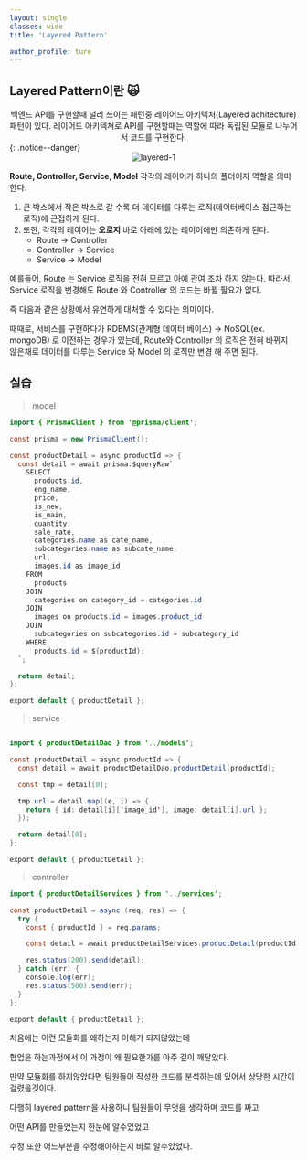 ```yaml
---
layout: single
classes: wide
title: 'Layered Pattern'

author_profile: ture
---
```


## Layered Pattern이란 🙀

<center>백엔드 API를 구현할때 널리 쓰이는 패턴중 레이어드 아키텍처(Layered achitecture) 패턴이 있다. 레이어드 아키텍쳐로 API를 구현할때는 역할에 따라 독립된 모듈로 나누어서 코드를 구현한다.</center>
{: .notice--danger}

<center><img src="../images/2021-10-27-first/layered-1.png" alt="layered-1" /></center>

**Route, Controller, Service, Model** 각각의 레이어가 하나의 폴더이자 역할을 의미한다.

1. 큰 박스에서 작은 박스로 갈 수록 더 데이터를 다루는 로직(데이터베이스 접근하는 로직)에 근접하게 된다.
2. 또한, 각각의 레이어는 **오로지** 바로 아래에 있는 레이어에만 의존하게 된다.
   - Route → Controller
   - Controller → Service
   - Service → Model

예를들어, Route 는 Service 로직을 전혀 모르고 아예 관여 조차 하지 않는다.
따라서, Service 로직을 변경해도 Route 와 Controller 의 코드는 바뀔 필요가 없다.

즉 다음과 같은 상황에서 유연하게 대처할 수 있다는 의미이다.

때때로, 서비스를 구현하다가 RDBMS(관계형 데이터 베이스) → NoSQL(ex. mongoDB) 로 이전하는 경우가 있는데, Route와 Controller 의 로직은 전혀 바뀌지 않은채로 데이터를 다루는 Service 와 Model 의 로직만 변경 해 주면 된다.

## 실습

> model

```java
import { PrismaClient } from '@prisma/client';

const prisma = new PrismaClient();

const productDetail = async productId => {
  const detail = await prisma.$queryRaw`
    SELECT
      products.id,
      eng_name,
      price,
      is_new,
      is_main,
      quantity,
      sale_rate,
      categories.name as cate_name,
      subcategories.name as subcate_name,
      url,
      images.id as image_id
    FROM
      products
    JOIN
      categories on category_id = categories.id
    JOIN
      images on products.id = images.product_id
    JOIN
      subcategories on subcategories.id = subcategory_id
    WHERE
      products.id = ${productId};
  `;

  return detail;
};

export default { productDetail };

```

> service

```java

import { productDetailDao } from '../models';

const productDetail = async productId => {
  const detail = await productDetailDao.productDetail(productId);

  const tmp = detail[0];

  tmp.url = detail.map((e, i) => {
    return { id: detail[i]['image_id'], image: detail[i].url };
  });

  return detail[0];
};

export default { productDetail };

```

> controller

```java
import { productDetailServices } from '../services';

const productDetail = async (req, res) => {
  try {
    const { productId } = req.params;

    const detail = await productDetailServices.productDetail(productId);

    res.status(200).send(detail);
  } catch (err) {
    console.log(err);
    res.status(500).send(err);
  }
};

export default { productDetail };

```

처음에는 이런 모듈화를 왜하는지 이해가 되지않았는데

협업을 하는과정에서 이 과정이 왜 필요한가를 아주 깊이 깨달았다.

만약 모듈화를 하지않았다면 팀원들이 작성한 코드를 분석하는데 있어서 상당한 시간이 걸렸을것이다.

다행히 layered pattern을 사용하니 팀원들이 무엇을 생각하며 코드를 짜고

어떤 API를 만들었는지 한눈에 알수있었고

수정 또한 어느부분을 수정해야하는지 바로 알수있었다.
